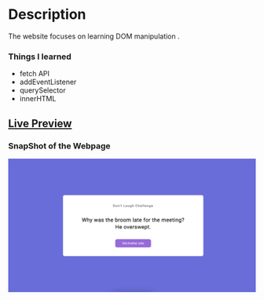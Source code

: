 # Description
The website focuses on learning DOM manipulation .

### Things I learned

- fetch API
- addEventListener
- querySelector
- innerHTML

## [Live Preview](https://api-jokes-generator.netlify.app/)

### SnapShot of the Webpage

![StreetStyle](./Image/Project.png)